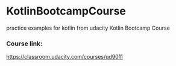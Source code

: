 # KotlinBootcampCourse
practice examples for kotlin from udacity Kotlin Bootcamp Course

### Course link:
https://classroom.udacity.com/courses/ud9011
